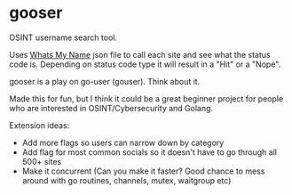 # gooser

OSINT username search tool.

Uses [Whats My Name](https://github.com/WebBreacher/WhatsMyName) json file to call each site and see what the status code is. Depending on status code type it will result in a "Hit" or a "Nope". 

gooser is a play on go-user (gouser). Think about it. 

Made this for fun, but I think it could be a great beginner project for people who are interested in OSINT/Cybersecurity and Golang.

Extension ideas:
- Add more flags so users can narrow down by category
- Add flag for most common socials so it doesn't have to go through all 500+ sites
- Make it concurrent (Can you make it faster? Good chance to mess around with go routines, channels, mutex, waitgroup etc)